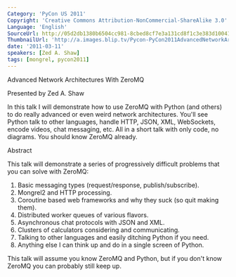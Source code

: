 ```yaml
---
Category: 'PyCon US 2011'
Copyright: 'Creative Commons Attribution-NonCommercial-ShareAlike 3.0'
Language: 'English'
SourceUrl: http://05d2db1380b6504cc981-8cbed8cf7e3a131cd8f1c3e383d10041.r93.cf2.rackcdn.com/pycon-us-2011/442_advanced-network-architectures-with-zeromq.mp4
ThumbnailUrl: 'http://a.images.blip.tv/Pycon-PyCon2011AdvancedNetworkArchitecturesWithZeroMQ366.png'
date: '2011-03-11'
speakers: [Zed A. Shaw]
tags: [mongrel, pycon2011]
---
```

Advanced Network Architectures With ZeroMQ

Presented by Zed A. Shaw

In this talk I will demonstrate how to use ZeroMQ with Python (and others) to
do really advanced or even weird network architectures. You'll see Python talk
to other languages, handle HTTP, JSON, XML, WebSockets, encode videos, chat
messaging, etc. All in a short talk with only code, no diagrams. You should
know ZeroMQ already.

Abstract

This talk will demonstrate a series of progressively difficult problems that
you can solve with ZeroMQ:

  1. Basic messaging types (request/response, publish/subscribe). 
  2. Mongrel2 and HTTP processing. 
  3. Coroutine based web frameworks and why they suck (so quit making them). 
  4. Distributed worker queues of various flavors. 
  5. Asynchronous chat protocols with JSON and XML. 
  6. Clusters of calculators considering and communicating. 
  7. Talking to other languages and easily ditching Python if you need. 
  8. Anything else I can think up and do in a single screen of Python. 

This talk will assume you know ZeroMQ and Python, but if you don't know ZeroMQ
you can probably still keep up.

